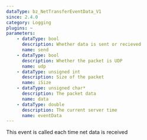 ```yaml
---
dataType: bz_NetTransferEventData_V1
since: 2.4.0
category: Logging
plugins: ~
parameters:
    - dataType: bool
      description: Whether data is sent or recieved
      name: send
    - dataType: bool
      description: Whether the packet is UDP
      name: udp
    - dataType: unsigned int
      description: Size of the packet
      name: iSize
    - dataType: unsigned char*
      description: The packet data
      name: data
    - dataType: double
      description: The current server time
      name: eventData
---
```


This event is called each time net data is received
